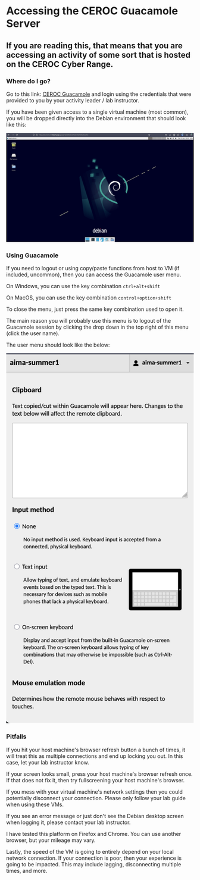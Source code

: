 # Accessing the CEROC Guacamole Server

## If you are reading this, that means that you are accessing an activity of some sort that is hosted on the CEROC Cyber Range. 

### Where do I go?

Go to this link: [CEROC Guacamole](https://stonehunt.tntech.edu/guacamole/#/) and login using the credentials that were provided to you by your activity leader / lab instructor.


If you have been given access to a single virtual machine (most common), you will be dropped directly into the Debian environment that should look like this:

![](/resources/guac-desktop.png)


### Using Guacamole

If you need to logout or using copy/paste functions from host to VM (if included, uncommon), then you can access the Guacamole user menu. 

On Windows, you can use the key combination ```ctrl+alt+shift```

On MacOS, you can use the key combination ```control+option+shift```

To close the menu, just press the same key combination used to open it.

The main reason you will probably use this menu is to logout of the Guacamole session by clicking the drop down in the top right of this menu (click the user name).

The user menu should look like the below:

![](/resources/guac-user-menu.png)


### Pitfalls

If you hit your host machine's browser refresh button a bunch of times, it will treat this as multiple connections and end up locking you out. In this case, let your lab instructor know.

If your screen looks small, press your host machine's browser refresh once. If that does not fix it, then try fullscreening your host machine's browser. 

If you mess with your virtual machine's network settings then you could potentially disconnect your connection. Please only follow your lab guide when using these VMs.

If you see an error message or just don't see the Debian desktop screen when logging it, please contact your lab instructor.

I have tested this platform on Firefox and Chrome. You can use another browser, but your mileage may vary.

Lastly, the speed of the VM is going to entirely depend on your local network connection. If your connection is poor, then your experience is going to be impacted. This may include lagging, disconnecting multiple times, and more.

